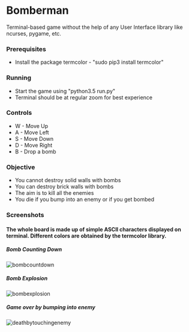 # Bomberman

Terminal-based game without the help of any User Interface library like ncurses, pygame, etc.

### Prerequisites

* Install the package termcolor - "sudo pip3 install termcolor"

### Running

* Start the game using "python3.5 run.py"
* Terminal should be at regular zoom for best experience

### Controls

* W - Move Up
* A - Move Left
* S - Move Down
* D - Move Right
* B - Drop a bomb

### Objective

* You cannot destroy solid walls with bombs
* You can destroy brick walls with bombs
* The aim is to kill all the enemies
* You die if you bump into an enemy or if you get bombed

### Screenshots

#### The whole board is made up of simple ASCII characters displayed on terminal. Different colors are obtained by the termcolor library.

##### Bomb Counting Down
![bombcountdown](https://user-images.githubusercontent.com/31779922/34363978-2ae82d26-eaa7-11e7-8c15-88044e6a1dbf.png)

##### Bomb Explosion
![bombexplosion](https://user-images.githubusercontent.com/31779922/34363980-2b6445a0-eaa7-11e7-8486-fcc273e80fc4.png)

##### Game over by bumping into enemy
![deathbytouchingenemy](https://user-images.githubusercontent.com/31779922/34363981-2ba14ffe-eaa7-11e7-9c76-e68ad2cf5cbd.png)
